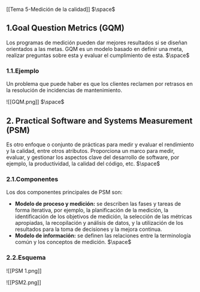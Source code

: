 [[Tema 5-Medición de la calidad]]
$\space$
## 1.Goal Question Metrics (GQM)
Los programas de medición pueden dar mejores resultados si se diseñan orientados a las metas. GQM es un modelo basado en definir una meta, realizar preguntas sobre esta y evaluar el cumplimiento de esta.
$\space$
### 1.1.Ejemplo
Un problema que puede haber es que los clientes reclamen por retrasos en la resolución de incidencias de mantenimiento.

![[GQM.png]]
$\space$
## 2. Practical Software and Systems Measurement (PSM)
Es otro enfoque o conjunto de prácticas para medir y evaluar el rendimiento y la calidad, entre otros atributos. Proporciona un marco para medir, evaluar, y gestionar los aspectos clave del desarrollo de software, por ejemplo, la productividad, la calidad del código, etc.
$\space$
### 2.1.Componentes
Los dos componentes principales de PSM son:
+ **Modelo de proceso y medición:** se describen las fases y tareas de forma iterativa, por ejemplo, la planificación de la medición, la identificación de los objetivos de medición, la selección de las métricas apropiadas, la recopilación y análisis de datos, y la utilización de los resultados para la toma de decisiones y la mejora continua.
+ **Modelo de información:** se definen las relaciones entre la terminología común y los conceptos de medición.
$\space$
### 2.2.Esquema
![[PSM 1.png]]

![[PSM2.png]]

